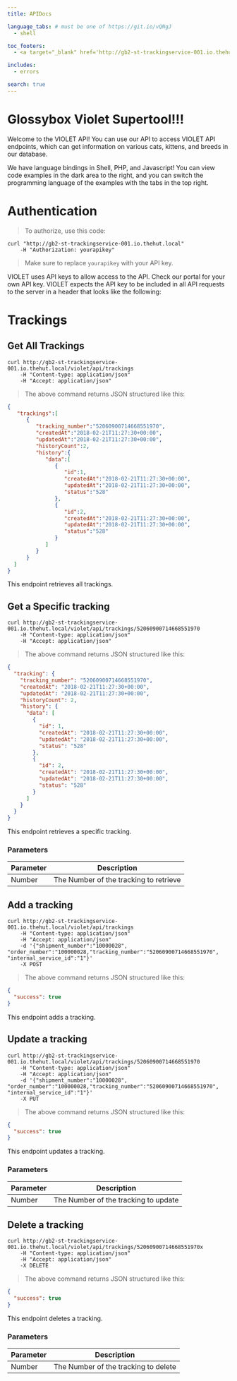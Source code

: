 ```yaml
---
title: APIDocs

language_tabs: # must be one of https://git.io/vQNgJ
  - shell

toc_footers:
  - <a target="_blank" href='http://gb2-st-trackingservice-001.io.thehut.local'>Sign Up for a Developer Key</a>

includes:
  - errors

search: true
---
```


# Glossybox Violet Supertool!!!

Welcome to the VIOLET API! You can use our API to access VIOLET API endpoints, which can get information on various cats, kittens, and breeds in our database.

We have language bindings in Shell, PHP, and Javascript! You can view code examples in the dark area to the right, and you can switch the programming language of the examples with the tabs in the top right.


# Authentication

> To authorize, use this code:

```shell
curl "http://gb2-st-trackingservice-001.io.thehut.local"
    -H "Authorization: yourapikey"
```

> Make sure to replace `yourapikey` with your API key.

<aside class="notice">
VIOLET uses API keys to allow access to the API. Check our portal for your own API key.
VIOLET expects the API key to be included in all API requests to the server in a header that looks like the following:
</aside>

# Trackings

## Get All Trackings

```shell
curl http://gb2-st-trackingservice-001.io.thehut.local/violet/api/trackings
    -H "Content-type: application/json"
    -H "Accept: application/json"
```

> The above command returns JSON structured like this:

```json
{  
   "trackings":[  
      {  
         "tracking_number":"52060900714668551970",
         "createdAt":"2018-02-21T11:27:30+00:00",
         "updatedAt":"2018-02-21T11:27:30+00:00",
         "historyCount":2,
         "history":{  
            "data":[  
               {  
                  "id":1,
                  "createdAt":"2018-02-21T11:27:30+00:00",
                  "updatedAt":"2018-02-21T11:27:30+00:00",
                  "status":"528"
               },
               {  
                  "id":2,
                  "createdAt":"2018-02-21T11:27:30+00:00",
                  "updatedAt":"2018-02-21T11:27:30+00:00",
                  "status":"528"
               }
            ]
         }
      }
  ]
}
```

This endpoint retrieves all trackings.

## Get a Specific tracking

```shell
curl http://gb2-st-trackingservice-001.io.thehut.local/violet/api/trackings/52060900714668551970
    -H "Content-type: application/json"
    -H "Accept: application/json"
```

> The above command returns JSON structured like this:

```json
{
  "tracking": {
    "tracking_number": "52060900714668551970",
    "createdAt": "2018-02-21T11:27:30+00:00",
    "updatedAt": "2018-02-21T11:27:30+00:00",
    "historyCount": 2,
    "history": {
      "data": [
        {
          "id": 1,
          "createdAt": "2018-02-21T11:27:30+00:00",
          "updatedAt": "2018-02-21T11:27:30+00:00",
          "status": "528"
        },
        {
          "id": 2,
          "createdAt": "2018-02-21T11:27:30+00:00",
          "updatedAt": "2018-02-21T11:27:30+00:00",
          "status": "528"
        }
      ]
    }
  }
}
```

This endpoint retrieves a specific tracking.

### Parameters

Parameter | Description
--------- | -----------
Number | The Number of the tracking to retrieve








## Add a tracking

```shell
curl http://gb2-st-trackingservice-001.io.thehut.local/violet/api/trackings
    -H "Content-type: application/json"
    -H "Accept: application/json"
    -d '{"shipment_number":"10000028", "order_number":"100000028,"tracking_number":"52060900714668551970", "internal_service_id":"1"}' 
    -X POST
```

> The above command returns JSON structured like this:  

```json
{
  "success": true
}
```

This endpoint adds a tracking.








## Update a tracking

```shell
curl http://gb2-st-trackingservice-001.io.thehut.local/violet/api/trackings/52060900714668551970
    -H "Content-type: application/json"
    -H "Accept: application/json"
    -d '{"shipment_number":"10000028", "order_number":"100000028,"tracking_number":"52060900714668551970", "internal_service_id":"1"}' 
    -X PUT 
```

> The above command returns JSON structured like this:

```json
{
  "success": true
}
```

This endpoint updates a tracking.

### Parameters

Parameter | Description
--------- | -----------
Number | The Number of the tracking to update




## Delete a tracking

```shell
curl http://gb2-st-trackingservice-001.io.thehut.local/violet/api/trackings/52060900714668551970x
    -H "Content-type: application/json"
    -H "Accept: application/json"
    -X DELETE
```

> The above command returns JSON structured like this:

```json
{
  "success": true
}
```

This endpoint deletes a tracking.

### Parameters

Parameter | Description
--------- | -----------
Number | The Number of the tracking to delete